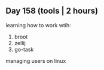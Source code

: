 ## Day 158 (tools | 2 hours)

learning how to work wtih:

1. broot
2. zellij
3. go-task

managing users on linux
